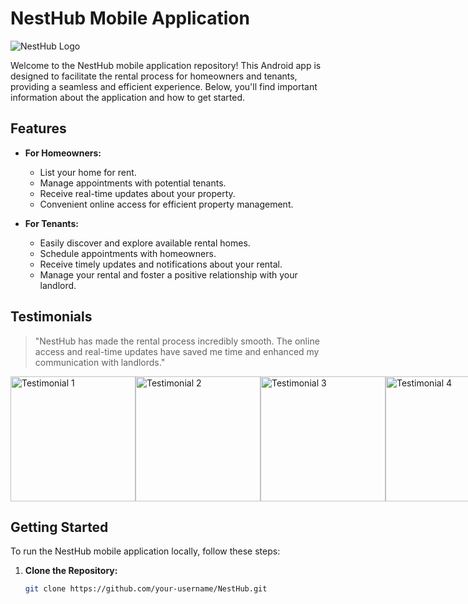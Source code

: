 # NestHub Mobile Application

![NestHub Logo](https://i.ibb.co/qst0Zn4/1111111.png)


Welcome to the NestHub mobile application repository! This Android app is designed to facilitate the rental process for homeowners and tenants, providing a seamless and efficient experience. Below, you'll find important information about the application and how to get started.

## Features

- **For Homeowners:**
  - List your home for rent.
  - Manage appointments with potential tenants.
  - Receive real-time updates about your property.
  - Convenient online access for efficient property management.

- **For Tenants:**
  - Easily discover and explore available rental homes.
  - Schedule appointments with homeowners.
  - Receive timely updates and notifications about your rental.
  - Manage your rental and foster a positive relationship with your landlord.

## Testimonials

> "NestHub has made the rental process incredibly smooth. The online access and real-time updates have saved me time and enhanced my communication with landlords."


<div style="display: flex; justify-content: space-around; align-items: center;">
  <img src="https://i.ibb.co/6W2hyXs/4444444444.jpg" alt="Testimonial 1" width="200"/>
  <img src="https://i.ibb.co/prYzM4L/1home.jpg" alt="Testimonial 2" width="200"/>
  <img src="https://i.ibb.co/zx9j1bg/2explore.jpg" alt="Testimonial 3" width="200"/>
  <img src="https://i.ibb.co/5vQ7RVm/55555555555.jpg" alt="Testimonial 4" width="200"/>
</div>

## Getting Started

To run the NestHub mobile application locally, follow these steps:

1. **Clone the Repository:**
   ```bash
   git clone https://github.com/your-username/NestHub.git
